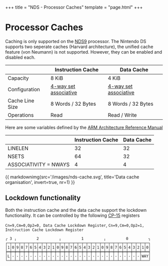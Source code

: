 +++
title = "NDS - Processor Caches"
template = "page.html"
+++

# Processor Caches

Caching is only supported on the [NDS9](/nds/nds9) processor.
The Nintendo DS supports two seperate caches (Harvard architecture),
the unified cache feature (von Neumann) is not supported. However, they
can be enabled and disabled each.

|                 | Instruction Cache     | Data Cache              |
|-----------------|-----------------------|-------------------------|
| Capacity        | 8 KiB                 | 4 KiB                   |
| Configuration   | [4-way set associative](https://en.wikipedia.org/wiki/Cache_placement_policies#Set-associative_cache)  | [4-way set associative](https://en.wikipedia.org/wiki/Cache_placement_policies#Set-associative_cache) |
| Cache Line Size | 8 Words / 32 Bytes    | 8 Words / 32 Bytes      |
| Operations      | Read                  | Read / Write            |

Here are some variables defined by the [ARM Architecture Reference Manual](/nds/links)

|                       | Instruction Cache     | Data Cache              |
|-----------------------|-----------------------|-------------------------|
| LINELEN               | 32                    | 32                      |
| NSETS                 | 64                    | 32                      |
| ASSOCIATIVITY = NWAYS | 4                     | 4                       |

{{ markdownimg(src='/images/nds-cache.svg', title='Data cache organisation', invert=true, nr=1) }}

## Lockdown functionality

Both the instruction cache and the data cache support the lockdown functionality.
It can be controlled by the following [CP-15](/nds/cp15) registers

`Cn=9,Cm=0,Op2=0, Data Cache Lockdown Register`,
`Cn=9,Cm=0,Op2=1, Instruction Cache Lockdown Register`

```
╭ 3 ╷         2         ╷         1         ╷         0         ╮
┌─┬─┬─┬─┬─┬─┬─┬─┬─┬─┬─┬─┬─┬─┬─┬─┬─┬─┬─┬─┬─┬─┬─┬─┬─┬─┬─┬─┬─┬─┬─┬─┐
│1│0│9│8│7│6│5│4│3│2│1│0│9│8│7│6│5│4│3│2│1│0│9│8│7│6│5│4│3│2│1│0│
╞═╪═╪═╪═╪═╪═╪═╪═╪═╪═╪═╪═╪═╪═╪═╪═╪═╪═╪═╪═╪═╪═╪═╪═╪═╪═╪═╪═╪═╪═╪═╧═╡
│L│-│-│-│-│-│-│-│-│-│-│-│-│-│-│-│-│-│-│-│-│-│-│-│-│-│-│-│-│-│WAY│
└─┴─┴─┴─┴─┴─┴─┴─┴─┴─┴─┴─┴─┴─┴─┴─┴─┴─┴─┴─┴─┴─┴─┴─┴─┴─┴─┴─┴─┴─┴───┘
```


